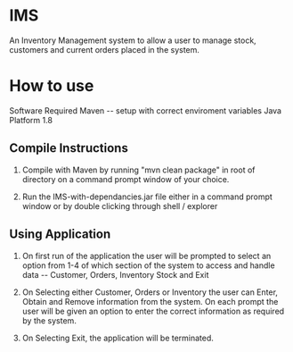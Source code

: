 # IMS

An Inventory Management system to allow a user to manage stock, customers and current orders placed in the system.

# How to use


Software Required
Maven -- setup with correct enviroment variables
Java Platform 1.8

## Compile Instructions

1. Compile with Maven by running "mvn clean package" in root of directory on a command prompt window of your choice.

2. Run the IMS-with-dependancies.jar file either in a command prompt window or by double clicking through shell / explorer

## Using Application

1. On first run of the application the user will be prompted to select an option from 1-4 of which section of the system to access and handle data -- Customer, Orders, Inventory Stock and Exit

2. On Selecting either Customer, Orders or Inventory the user can Enter, Obtain and Remove information from the system. On each prompt the user will be given an option to enter the correct information as required by the system.

3. On Selecting Exit, the application will be terminated.
